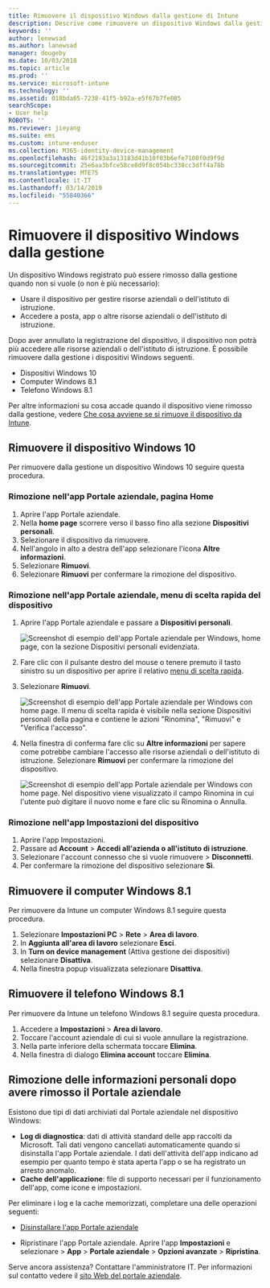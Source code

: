 ```yaml
---
title: Rimuovere il dispositivo Windows dalla gestione di Intune
description: Descrive come rimuovere un dispositivo Windows dalla gestione di Intune
keywords: ''
author: lenewsad
ms.author: lanewsad
manager: dougeby
ms.date: 10/03/2018
ms.topic: article
ms.prod: ''
ms.service: microsoft-intune
ms.technology: ''
ms.assetid: 018bda65-7238-41f5-b92a-e5f67b7fe085
searchScope:
- User help
ROBOTS: ''
ms.reviewer: jieyang
ms.suite: ems
ms.custom: intune-enduser
ms.collection: M365-identity-device-management
ms.openlocfilehash: 46f2193a3a13183d41b10f03b6efe7100f0d9f9d
ms.sourcegitcommit: 25e6aa3bfce58ce8d9f8c054bc338cc3dff4a78b
ms.translationtype: MTE75
ms.contentlocale: it-IT
ms.lasthandoff: 03/14/2019
ms.locfileid: "55840366"
---
```

# <a name="remove-your-windows-device-from-management"></a>Rimuovere il dispositivo Windows dalla gestione

Un dispositivo Windows registrato può essere rimosso dalla gestione quando non si vuole (o non è più necessario):  
* Usare il dispositivo per gestire risorse aziendali o dell'istituto di istruzione. 
* Accedere a posta, app o altre risorse aziendali o dell'istituto di istruzione.

Dopo aver annullato la registrazione del dispositivo, il dispositivo non potrà più accedere alle risorse aziendali o dell'istituto di istruzione. È possibile rimuovere dalla gestione i dispositivi Windows seguenti.  
* Dispositivi Windows 10 
* Computer Windows 8.1
* Telefono Windows 8.1
 
Per altre informazioni su cosa accade quando il dispositivo viene rimosso dalla gestione, vedere [Che cosa avviene se si rimuove il dispositivo da Intune](what-happens-if-you-unenroll-your-device-from-intune-windows.md).  

## <a name="remove-your-windows-10-device"></a>Rimuovere il dispositivo Windows 10
Per rimuovere dalla gestione un dispositivo Windows 10 seguire questa procedura.

### <a name="remove-in-company-portal-app-home-page"></a>Rimozione nell'app Portale aziendale, pagina **Home**  

1. Aprire l'app Portale aziendale.
2. Nella **home page** scorrere verso il basso fino alla sezione **Dispositivi personali**.
3. Selezionare il dispositivo da rimuovere.
3. Nell'angolo in alto a destra dell'app selezionare l'icona **Altre informazioni**.
4. Selezionare **Rimuovi**. 
5. Selezionare **Rimuovi** per confermare la rimozione del dispositivo.  

### <a name="remove-in-company-portal-app-device-context-menu"></a>Rimozione nell'app Portale aziendale, menu di scelta rapida del dispositivo  

1. Aprire l'app Portale aziendale e passare a **Dispositivi personali**.

    ![Screenshot di esempio dell'app Portale aziendale per Windows, home page, con la sezione Dispositivi personali evidenziata.](./media/1809_CheckAccess_Context_Select_Device.png)

2. Fare clic con il pulsante destro del mouse o tenere premuto il tasto sinistro su un dispositivo per aprire il relativo [menu di scelta rapida](https://docs.microsoft.com//windows/uwp/design/controls-and-patterns/menus).  

3. Selezionare **Rimuovi**.  

    ![Screenshot di esempio dell'app Portale aziendale per Windows con home page. Il menu di scelta rapida è visibile nella sezione **Dispositivi personali** della pagina e contiene le azioni "Rinomina", "Rimuovi" e "Verifica l'accesso".](./media/1809_DeviceContextMenu_Windows_CP.png)  

5. Nella finestra di conferma fare clic su **Altre informazioni** per sapere come potrebbe cambiare l'accesso alle risorse aziendali o dell'istituto di istruzione. Selezionare **Rimuovi** per confermare la rimozione del dispositivo.   

     ![Screenshot di esempio dell'app Portale aziendale per Windows con home page. Nel dispositivo viene visualizzato il campo Rinomina in cui l'utente può digitare il nuovo nome e fare clic su Rinomina o Annulla.](./media/1808_RemoveDevice_Popup.png)  


### <a name="remove-in-device-settings-app"></a>Rimozione nell'app Impostazioni del dispositivo
1. Aprire l'app Impostazioni. 
2. Passare ad **Account** > **Accedi all'azienda o all'istituto di istruzione**.
3. Selezionare l'account connesso che si vuole rimuovere > **Disconnetti**.
4. Per confermare la rimozione del dispositivo selezionare **Sì**.

## <a name="remove-your-windows-81-computer"></a>Rimuovere il computer Windows 8.1
Per rimuovere da Intune un computer Windows 8.1 seguire questa procedura.

1.  Selezionare **Impostazioni PC** > **Rete** > **Area di lavoro**.
2.  In **Aggiunta all'area di lavoro** selezionare **Esci**.
3.  In **Turn on device management** (Attiva gestione dei dispositivi) selezionare **Disattiva**.
4.  Nella finestra popup visualizzata selezionare **Disattiva**.

## <a name="remove-your-windows-81-phone"></a>Rimuovere il telefono Windows 8.1
Per rimuovere da Intune un telefono Windows 8.1 seguire questa procedura.

1.  Accedere a **Impostazioni** > **Area di lavoro**.
2.  Toccare l'account aziendale di cui si vuole annullare la registrazione.
3.  Nella parte inferiore della schermata toccare **Elimina**.
4.  Nella finestra di dialogo **Elimina account** toccare **Elimina**.  
## <a name="removing-your-personal-information-after-removing-the-company-portal"></a>Rimozione delle informazioni personali dopo avere rimosso il Portale aziendale  

Esistono due tipi di dati archiviati dal Portale aziendale nel dispositivo Windows:

-   **Log di diagnostica**: dati di attività standard delle app raccolti da Microsoft. Tali dati vengono cancellati automaticamente quando si disinstalla l'app Portale aziendale. I dati dell'attività dell'app indicano ad esempio per quanto tempo è stata aperta l'app o se ha registrato un arresto anomalo.
-   **Cache dell'applicazione**: file di supporto necessari per il funzionamento dell'app, come icone e impostazioni.

Per eliminare i log e la cache memorizzati, completare una delle operazioni seguenti:

* [Disinstallare l'app Portale aziendale](https://support.microsoft.com/help/4028003/windows-10-uninstall-apps-and-programs) 

* Ripristinare l'app Portale aziendale. Aprire l'app **Impostazioni** e selezionare > **App** > **Portale aziendale** > **Opzioni avanzate** > **Ripristina**. 

Serve ancora assistenza? Contattare l'amministratore IT. Per informazioni sul contatto vedere il [sito Web del portale aziendale](https://go.microsoft.com/fwlink/?linkid=2010980).
